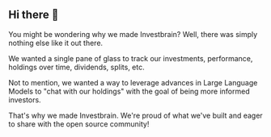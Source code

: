 ## Hi there 👋

You might be wondering why we made Investbrain? Well, there was simply nothing else like it out there. 

We wanted a single pane of glass to track our investments, performance, holdings over time, dividends, splits, etc.  

Not to mention, we wanted a way to leverage advances in Large Language Models to "chat with our holdings" with the goal of being more informed investors.

That's why we made Investbrain. We're proud of what we've built and eager to share with the open source community!
